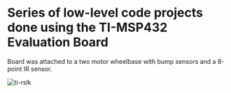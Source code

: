 # Series of low-level code projects done using the TI-MSP432 Evaluation Board
Board was attached to a two motor wheelbase with bump sensors and a 8-point IR sensor.

![ti-rslk](https://user-images.githubusercontent.com/41236722/196016909-04256d9e-134b-4d16-ba29-a20a755d6c44.jpg)
